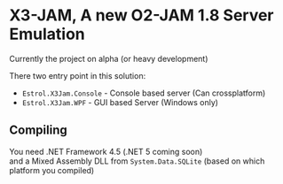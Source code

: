 # X3-JAM, A new O2-JAM 1.8 Server Emulation
Currently the project on alpha (or heavy development)

There two entry point in this solution: 
- `Estrol.X3Jam.Console` - Console based server (Can crossplatform)
- `Estrol.X3Jam.WPF` - GUI based Server (Windows only)

## Compiling
You need .NET Framework 4.5 (.NET 5 coming soon) \
and a Mixed Assembly DLL from `System.Data.SQLite` (based on which platform you compiled)